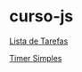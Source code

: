 # curso-js

<a href="https://tjthiagocosta.github.io/curso-js/lista-de-tarefas/">Lista de Tarefas</a>


<a href="https://tjthiagocosta.github.io/curso-js/timer-simples/">Timer Simples</a>

